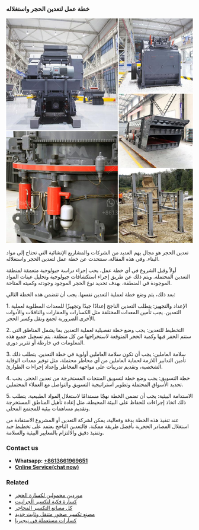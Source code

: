 <h3>خطة عمل لتعدين الحجر واستغلاله</h3><img src='1701850899.jpg' alt=''><p>تعدين الحجر هو مجال يهم العديد من الشركات والمشاريع الإنشائية التي تحتاج إلى مواد البناء. وفي هذه المقالة، سنتحدث عن خطة عمل لتعدين الحجر واستغلاله.</p><p>أولاً وقبل الشروع في أي خطة عمل، يجب إجراء دراسة جيولوجية متعمقة لمنطقة التعدين المحتملة. ويتم ذلك عن طريق إجراء استكشافات جيولوجية وتحليل عينات المواد الموجودة في المنطقة، بهدف تحديد نوع الحجر الموجود وجودته وكميته المتاحة.</p><p>بعد ذلك، يتم وضع خطة لعملية التعدين نفسها. يجب أن تتضمن هذه الخطة التالي:</p><p>1. الإعداد والتجهيز: يتطلب التعدين الناجح إعدادًا جيدًا وتجهيزًا للمعدات المطلوبة لعملية التعدين. يجب تأمين المعدات المختلفة مثل الكسارات والحفارات والناقلات والأدوات الأخرى الضرورية لجمع ونقل وكسر الحجر.</p><p>2. التخطيط للتعدين: يجب وضع خطة تفصيلية لعملية التعدين بما يشمل المناطق التي ستتم الحفر فيها وكمية الحجر المتوقعة لاستخراجها من كل منطقة. يتم تسجيل جميع هذه المعلومات في خارطة أو تقرير دوري.</p><p>3. سلامة العاملين: يجب أن تكون سلامة العاملين أولوية في خطة التعدين. يتطلب ذلك تأمين التدابير اللازمة لحماية العاملين من أي مخاطر محتملة، مثل توفير معدات الوقاية الشخصية، وتقديم تدريبات على مواجهة المخاطر وإعداد إجراءات الطوارئ.</p><p>4. خطة التسويق: يجب وضع خطة لتسويق المنتجات المستخرجة من تعدين الحجر. يجب تحديد الأسواق المحتملة وتطوير استراتيجية التسويق والتواصل مع العملاء المحتملين.</p><p>5. الاستدامة البيئية: يجب أن تضمن الخطة نهجًا مستدامًا لاستغلال المواد الطبيعية. يتطلب ذلك اتخاذ إجراءات للحفاظ على البيئة المحيطة، مثل إعادة تأهيل المناطق المستخرجة وتقديم مساهمات بيئية للمجتمع المحلي.</p><p>عند تنفيذ هذه الخطة بدقة وفعالية، يمكن لشركة التعدين أو المشروع الاستفادة من استغلال المصادر الحجرية بأفضل طريقة ممكنة. فالتعدين الناجح يعتمد على تخطيط جيد وتنفيذ دقيق والالتزام بالمعايير البيئية والسلامة.</p><h3>Contact us</h3><ul><li><strong>Whatsapp:&nbsp;<a href="https://wa.me/8613661969651">+8613661969651</a></strong></li><li><a href="https://swt.shibang-china.com/?git&amp;zhl&amp;خطة عمل لتعدين الحجر واستغلاله"><strong>Online Service(chat now)</strong></a></li></ul><h3>Related</h3><ul><li><a href='موردين محمولين لكسارة الحجر.md'>موردين محمولين لكسارة الحجر</a></li><li><a href='كسارة فكية لتكسير الجرانيت.md'>كسارة فكية لتكسير الجرانيت</a></li><li><a href='كل مصانع التكسير المحاجر.md'>كل مصانع التكسير المحاجر</a></li><li><a href='مصنع تكسير صخور متنقل وثابت جديد.md'>مصنع تكسير صخور متنقل وثابت جديد</a></li><li><a href='كسارات مستعملة في نيجيريا.md'>كسارات مستعملة في نيجيريا</a></li></ul>